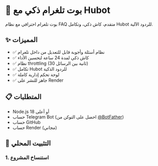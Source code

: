 # 🤖 بوت تلغرام ذكي مع Hubot

بوت تلغرام احترافي مع نظام FAQ متقدم، كاش ذكي، وتكامل Hubot للردود الآلية.

## ✨ المميزات

- ✅ نظام أسئلة وأجوبة قابل للتعديل من داخل تلغرام
- ✅ كاش ذكي لمدة 24 ساعة لتحسين الأداء
- ✅ نظام throttling (30 ثانية بين الرسائل)
- ✅ تكامل Hubot للردود الذكية
- ✅ لوحة تحكم إدارية كاملة
- ✅ جاهز للنشر على Render

## 📋 المتطلبات

- Node.js 18 أو أعلى
- حساب Telegram Bot (احصل على التوكن من [@BotFather](https://t.me/botfather))
- حساب GitHub
- حساب Render (مجاني)

## 🚀 التثبيت المحلي

### 1. استنساخ المشروع

